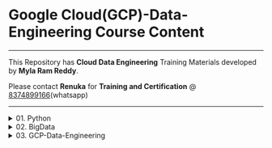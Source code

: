 # Google Cloud(GCP)-Data-Engineering Course Content


------

This Repository has **Cloud Data Engineering** Training Materials developed by **Myla Ram Reddy**.

Please contact **Renuka** for **Training and Certification** @ [8374899166](https://wa.me/918374899166)(whatsapp)

------



<details>
<summary> 01. Python</summary>

<details>
<summary>Python Basic Level</summary>

1. Install Anaconda
1. understand markdown language
1. How to write Python code in normal notepad
2. How to write Python code in spyder
3. How to write Python code in Visual Studio Code
4. How to write Python code in in jupyter/ JupyterLab
5. Different Python Objects
1. int
2. float
3. complex
4. str
5. bool
6. range
6. Data Structures
1. list
2. Dict
3. Tuple
4. Set
5. Mutable Vs Immutable
7. Read items of str /list/Dict/Tuple/Set/range ..etc
1. index
2. slice
3. fancy
8. Operators
1. Comparision(>,<,>=,<=,...)
2. Logical/bool(and/or/not)
3. Numpy logical (logical_and/logical_or/logical_not)
9. Control Flows
1. input
2. if elif elif ... else
3. while loop
4. break
5. continue
6. for loop

</details>

<details>
<summary>Advanced Python</summary>

1. System_Defined_Functions
1. create functions
1. function parameter
1. manadatory parameters
1. optional parameters
1. flexiable parameters
1. key value flexiable parameters
2. LEGB_scope_of_objects_of_functions
3. Methods
4. Modules
5. User_defined_packages
6. system_defined_packages
7. Iterables & Iterators
8. Lambda_Functions
9. Syntax Errors and Exceptions
10. List comprehensions
11. OOPs_Introduction_Classes_Objects_Attributes_Methods
12. OOPs_Inheritance_and_MRO
13. OOPs_Encapsulation
14. OOPs_Polymorphism



</details>
</details>

<details>
<summary>02. BigData</summary>


### **BigData Introduction**

- What is BigData
- BigData properties
- When to choose bigdata

### **BigData VM Installation**

- Oracle Virtual box installation
- Cloudera VM installation
- winscp Installation
- Putty Installation

### **Linux commands**

- Working with folders
- create folder
- remove folder with files
- remove folder without files
- understanding VI editor
- working with Files
- create a file
- copy file
- move file
- remove file
- cat command
- understanding permissions
- grep command
- find command
- ... etc

### **HDFS**

- mkdir command
- put command
- get command
- CopyFromLocal command
- CopyToLocal command
- rm Command
- merge command
- ... etc

### **Hive**

- Hive Metastore
- Hive Managed Tables
- Hive External Tables
- Hive Operations
- Hadoop File Formats and its Types
- Different ways to connecting hive
- Partitioning
- Bucketing

### **Sqoop**

- Sqoop Introduction
- sqoop list-tables
- Sqoop Eval
- Sqoop Import
- Sqoop Export
- Import All Tables
- Import table from mysql to hive

### **Pyspark**

- Spark Introduction
- Spark Architecture
- Spark Environment Setup (optional)
- Spark RDD with Python
- Spark RDD with Scala
- Spark DF
- Spark SQL
- Spark Structured Streaming

</details>



<details>
<summary> 03. GCP-Data-Engineering </summary>

## 03. GCP-Data-Engineering
### Fundamentals of GCP-Data-Engineering
1. What is Data Engineering
2. Data Engineer Roles & Responsibilities
3. Types of Data
4. Steaming Vs Batch Data

### Cloud Storage

1. Introduction of Cloud Storage
2. Standard Storage
3. Nearline Storage
4. Coldline Storage
5. Archive Storage
6. Create Bucket
7. Upload content to Bucket
8. Understanding renaming of files
9. Download, Share and Manage Objects

### Cloud SQL

1. What is Cloud SQL
2. Create Database of your intrest MySQL, SQL Server, PostgreSQL
3. Write different Queries.

### BigQuery

1. Introduction about BigQuery Studio
2. Create Dataset
3. Create Table
4. Load data from CSV file to BigQuery
5. Load data from JSON file to BigQuery
6. Analyse data with Queries
7. Creating and using tables
8. Introduction to partitioned tables
9. Introduction to BigQuery ML
10. Predefined roles and permissions
11. Introduction to loading data
12. Loading CSV data from Cloud Storage
13. Exporting table data
14. Create machine learning models in BigQuery ML
15. Querying external data sources

### DataFlow

1. Create a Dataflow pipeline using Python
2. Create a streaming pipeline using a Dataflow template
3. Build and run a Flex Template
4. Deploy Dataflow pipelines
5. Develop with notebooks
6. Troubleshooting and debugging

### DataProc

1. Overview of Dataproc Workflow Templates
2. Dataproc on GKE Quickstart
3. Configure Dataproc Hub
4. Create a Dataproc Custom Image
5. Write a MapReduce job with the BigQuery connector
6. Use the Cloud Storage connector with Apache Spar

### Cloud Data Fusion

1. Create a data pipeline by using Cloud Data Fusion
2. Creating a Cloud Data Fusion instance
3. Creating a private instance
4. Using JDBC drivers with Cloud Data Fusion
5. Access control
6. Enabling and disabling Cloud Data Fusion
7. Granting service account user permission
8. Viewing pipeline logs in Cloud Logging
9. Using VPC Service Controls with Cloud Data Fusion

### Composer(Airflow)

1. Run an Apache Airflow DAG in Cloud Composer 1
2. Features
3. Creating environments
4. Writing DAGs (workflows)
5. Triggering DAGs (workflows)
6. Monitoring environments
7. Setting Environment Variables

### BigTable
1. Create an instance and write data with the cbt CLI
2. Schema design best practices
3. Create and manage tables
4. Create and manage backups
5. Integrations with 

</details>
